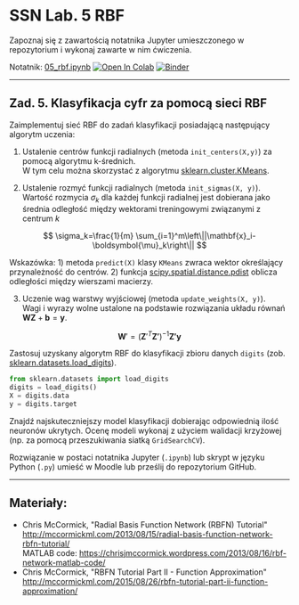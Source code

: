# SSN Lab. 5 RBF

Zapoznaj się z zawartością notatnika Jupyter umieszczonego w repozytorium  i wykonaj zawarte w nim ćwiczenia.

Notatnik: [05_rbf.ipynb](https://github.com/IS-UMK/ssn_23_lab_05/blob/master/05_rbf.ipynb)
[![Open In Colab](https://colab.research.google.com/assets/colab-badge.svg)](https://colab.research.google.com/github/IS-UMK/ssn_23_lab_05/blob/master/05_rbf.ipynb) [![Binder](https://mybinder.org/badge_logo.svg)](https://mybinder.org/v2/gh/IS-UMK/ssn_23_lab_05/master?filepath=05_rbf.ipynb)

---

## Zad. 5. Klasyfikacja cyfr za pomocą sieci RBF

Zaimplementuj sieć RBF do zadań klasyfikacji posiadającą następujący algorytm uczenia: 
 
1. Ustalenie centrów funkcji radialnych (metoda ``init_centers(X,y)``) za pomocą algorytmu k-średnich.   
W tym celu można skorzystać z algorytmu [sklearn.cluster.KMeans](https://scikit-learn.org/stable/modules/generated/sklearn.cluster.KMeans.html).

2. Ustalenie rozmyć funkcji radialnych (metoda ``init_sigmas(X, y)``).  
Wartość rozmycia $\sigma_k$ dla każdej funkcji radialnej jest dobierana jako średnia odległość między wektorami treningowymi związanymi z centrum $k$

$$
\sigma_k=\frac{1}{m} \sum_{i=1}^m\left\||\mathbf{x}_i-\boldsymbol{\mu}_k\right\||
$$

Wskazówka: 1) metoda ``predict(X)`` klasy ``KMeans`` zwraca wektor określający przynależność do centrów. 2) funkcja [scipy.spatial.distance.pdist](https://docs.scipy.org/doc/scipy/reference/generated/scipy.spatial.distance.pdist.html) oblicza odległości między wierszami macierzy.

3. Uczenie wag warstwy wyjściowej (metoda ``update_weights(X, y)``).  
Wagi i wyrazy wolne ustalone na podstawie rozwiązania układu równań $\mathbf{W}\mathbf{Z} + \mathbf{b}= \mathbf{y}$.

$$ \mathbf{W}' = \left( \mathbf{Z}'^T \mathbf{Z'}\right)^{-1}\mathbf{Z'}\mathbf{y} $$

Zastosuj uzyskany algorytm RBF do klasyfikacji zbioru danych ``digits`` (zob. [sklearn.datasets.load_digits](https://scikit-learn.org/stable/modules/generated/sklearn.datasets.load_digits.html)).

```python
from sklearn.datasets import load_digits
digits = load_digits()
X = digits.data
y = digits.target
```

Znajdź najskuteczniejszy model klasyfikacji dobierając odpowiednią ilość neuronów ukrytych. Ocenę modeli wykonaj z użyciem  walidacji krzyżowej (np. za pomocą przeszukiwania siatką ``GridSearchCV``). 

Rozwiązanie w postaci notatnika Jupyter (``.ipynb``) lub skrypt w języku Python (``.py``) umieść w Moodle lub prześlij do repozytorium GitHub.

---
## Materiały:

* Chris McCormick, "Radial Basis Function Network (RBFN) Tutorial"  
  http://mccormickml.com/2013/08/15/radial-basis-function-network-rbfn-tutorial/  
  MATLAB code: https://chrisjmccormick.wordpress.com/2013/08/16/rbf-network-matlab-code/
* Chris McCormick, "RBFN Tutorial Part II - Function Approximation"  
  http://mccormickml.com/2015/08/26/rbfn-tutorial-part-ii-function-approximation/  
